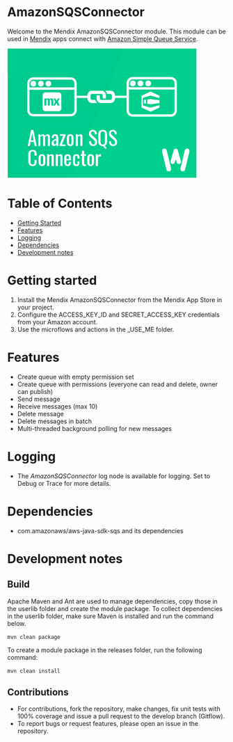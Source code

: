 # AmazonSQSConnector

Welcome to the Mendix AmazonSQSConnector module. This module can be used in [Mendix](http://www.mendix.com) apps connect with [Amazon Simple Queue Service](https://aws.amazon.com/sqs/).

![logo][1]

# Table of Contents

* [Getting Started](#getting-started)
* [Features](#features)
* [Logging](#logging)
* [Dependencies](#dependencies)
* [Development notes](#development-notes)

# Getting started
1. Install the Mendix AmazonSQSConnector from the Mendix App Store in your project.
2. Configure the ACCESS_KEY_ID and SECRET_ACCESS_KEY credentials from your Amazon account.
3. Use the microflows and actions in the _USE_ME folder.

# Features
* Create queue with empty permission set
* Create queue with permissions (everyone can read and delete, owner can publish)
* Send message
* Receive messages (max 10)
* Delete message
* Delete messages in batch
* Multi-threaded background polling for new messages

# Logging
* The *AmazonSQSConnector* log node is available for logging. Set to Debug or Trace for more details.

# Dependencies
* com.amazonaws/aws-java-sdk-sqs and its dependencies

# Development notes

## Build
Apache Maven and Ant are used to manage dependencies, copy those in the userlib folder and create the module package. To collect dependencies in the userlib folder, make sure Maven is installed and run the command below.
```
mvn clean package
```
To create a module package in the releases folder, run the following command:
```
mvn clean install
```

## Contributions
* For contributions, fork the repository, make changes, fix unit tests with 100% coverage and issue a pull request to the develop branch (Gitflow).
* To report bugs or request features, please open an issue in the repository.

 [1]: doc/logo.png